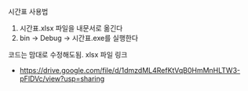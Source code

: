시간표 사용법
  1. 시간표.xlsx 파일을 내문서로 옮긴다
  2. bin -> Debug -> 시간표.exe를 실행한다
  
코드는 맘대로 수정해도됨.
xlsx 파일 링크
  - https://drive.google.com/file/d/1dmzdML4RefKtVqB0HmMnHLTW3-pFlDVc/view?usp=sharing
